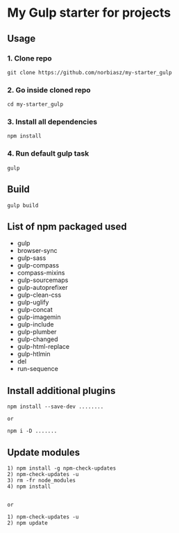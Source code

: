 # My Gulp starter for projects #

## Usage

### 1. Clone repo
```
git clone https://github.com/norbiasz/my-starter_gulp
```

### 2. Go inside cloned repo
```
cd my-starter_gulp
```

### 3. Install all dependencies 
```
npm install
```

### 4. Run default gulp task
```
gulp
```

## Build 
```
gulp build
```

## List of npm packaged used

- gulp
- browser-sync
- gulp-sass
- gulp-compass
- compass-mixins
- gulp-sourcemaps
- gulp-autoprefixer
- gulp-clean-css
- gulp-uglify
- gulp-concat
- gulp-imagemin
- gulp-include
- gulp-plumber
- gulp-changed
- gulp-html-replace
- gulp-htlmin
- del
- run-sequence


## Install additional plugins
```
npm install --save-dev ........ 

or

npm i -D .......
```


## Update modules ##
```
1) npm install -g npm-check-updates
2) npm-check-updates -u
3) rm -fr node_modules
4) npm install


or

1) npm-check-updates -u
2) npm update
```
